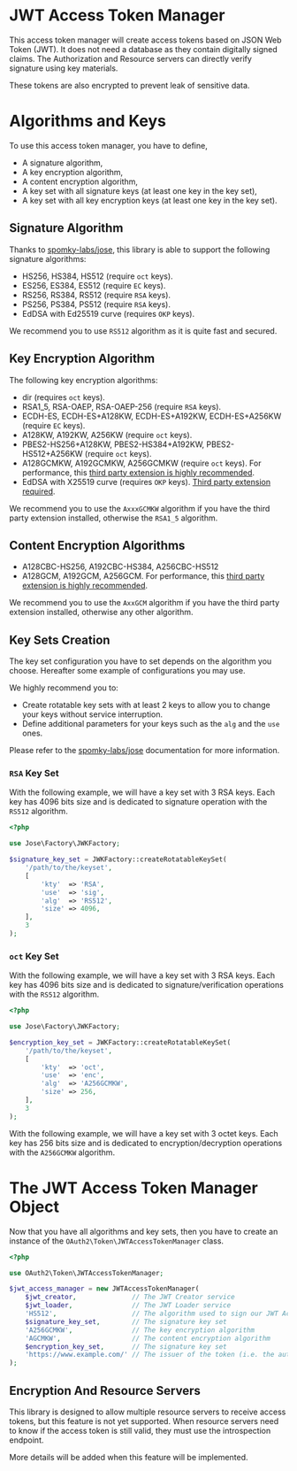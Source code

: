 JWT Access Token Manager
========================

This access token manager will create access tokens based on JSON Web Token (JWT).
It does not need a database as they contain digitally signed claims.
The Authorization and Resource servers can directly verify signature using key materials.

These tokens are also encrypted to prevent leak of sensitive data.

# Algorithms and Keys

To use this access token manager, you have to define,
- A signature algorithm,
- A key encryption algorithm,
- A content encryption algorithm,
- A key set with all signature keys (at least one key in the key set),
- A key set with all key encryption keys (at least one key in the key set).

## Signature Algorithm

Thanks to [spomky-labs/jose](https://github.com/Spomky-Labs/jose), this library is able to support the following signature algorithms:

* HS256, HS384, HS512 (require `oct` keys).
* ES256, ES384, ES512 (require `EC` keys).
* RS256, RS384, RS512 (require `RSA` keys).
* PS256, PS384, PS512 (require `RSA` keys).
* EdDSA with Ed25519 curve (requires `OKP` keys).

We recommend you to use `RS512` algorithm as it is quite fast and secured.

## Key Encryption Algorithm

The following key encryption algorithms:

* dir (requires `oct` keys).
* RSA1_5, RSA-OAEP, RSA-OAEP-256 (require `RSA` keys).
* ECDH-ES, ECDH-ES+A128KW, ECDH-ES+A192KW, ECDH-ES+A256KW (require `EC` keys).
* A128KW, A192KW, A256KW (require `oct` keys).
* PBES2-HS256+A128KW, PBES2-HS384+A192KW, PBES2-HS512+A256KW (require `oct` keys).
* A128GCMKW, A192GCMKW, A256GCMKW (require `oct` keys). For performance, this [third party extension is highly recommended](https://github.com/bukka/php-crypto).
* EdDSA with X25519 curve (requires `OKP` keys). [Third party extension required](https://github.com/encedo/php-curve25519-ext).

We recommend you to use the `AxxxGCMKW` algorithm if you have the third party extension installed, otherwise the `RSA1_5` algorithm.

## Content Encryption Algorithms

* A128CBC-HS256, A192CBC-HS384, A256CBC-HS512
* A128GCM, A192GCM, A256GCM. For performance, this [third party extension is highly recommended](https://github.com/bukka/php-crypto).

We recommend you to use the `AxxGCM` algorithm if you have the third party extension installed, otherwise any other algorithm.

## Key Sets Creation

The key set configuration you have to set depends on the algorithm you choose.
Hereafter some example of configurations you may use.

We highly recommend you to:
- Create rotatable key sets with at least 2 keys to allow you to change your keys without service interruption.
- Define additional parameters for your keys such as the `alg` and the `use` ones.

Please refer to the [spomky-labs/jose](https://github.com/Spomky-Labs/jose) documentation for more information.

### `RSA` Key Set

With the following example, we will have a key set with 3 RSA keys.
Each key has 4096 bits size and is dedicated to signature operation with the `RS512` algorithm.

```php
<?php

use Jose\Factory\JWKFactory;

$signature_key_set = JWKFactory::createRotatableKeySet(
    '/path/to/the/keyset',
    [
        'kty'  => 'RSA',
        'use'  => 'sig',
        'alg'  => 'RS512',
        'size' => 4096,
    ],
    3
);
```

### `oct` Key Set

With the following example, we will have a key set with 3 RSA keys.
Each key has 4096 bits size and is dedicated to signature/verification operations with the `RS512` algorithm.

```php
<?php

use Jose\Factory\JWKFactory;

$encryption_key_set = JWKFactory::createRotatableKeySet(
    '/path/to/the/keyset',
    [
        'kty'  => 'oct',
        'use'  => 'enc',
        'alg'  => 'A256GCMKW',
        'size' => 256,
    ],
    3
);
```

With the following example, we will have a key set with 3 octet keys.
Each key has 256 bits size and is dedicated to encryption/decryption operations with the `A256GCMKW` algorithm.

# The JWT Access Token Manager Object

Now that you have all algorithms and key sets, then you have to create an instance of the `OAuth2\Token\JWTAccessTokenManager` class.

```php
<?php

use OAuth2\Token\JWTAccessTokenManager;

$jwt_access_manager = new JWTAccessTokenManager(
    $jwt_creator,              // The JWT Creator service
    $jwt_loader,               // The JWT Loader service
    'HS512',                   // The algorithm used to sign our JWT Access Tokens
    $signature_key_set,        // The signature key set
    'A256GCMKW',               // The key encryption algorithm
    'AGCMKW',                  // The content encryption algorithm
    $encryption_key_set,       // The signature key set
    'https://www.example.com/' // The issuer of the token (i.e. the authorization server URL).
);
```

## Encryption And Resource Servers

This library is designed to allow multiple resource servers to receive access tokens, but this feature is not yet supported.
When resource servers need to know if the access token is still valid, they must use the introspection endpoint.

More details will be added when this feature will be implemented.
